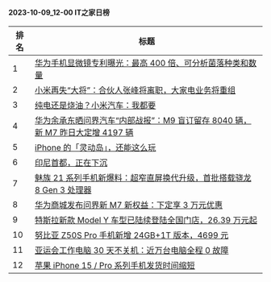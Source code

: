 #### 2023-10-09_12-00  IT之家日榜

| 排名 | 标题|
| --- | ---|
| 1 | [华为手机显微镜专利曝光：最高 400 倍、可分析菌落种类和数量](https://www.ithome.com/0/723/484.htm) |
| 2 | [小米再失“大将”：合伙人张峰将离职，大家电业务将重组](https://www.ithome.com/0/723/502.htm) |
| 3 | [纯电还是烧油？小米汽车：我都要](https://www.ithome.com/0/723/479.htm) |
| 4 | [华为余承东晒问界汽车“内部战报”：M9 盲订留存 8040 辆，新 M7 昨日大定增 4197 辆](https://www.ithome.com/0/723/520.htm) |
| 5 | [iPhone 的「灵动岛」，还能这么玩](https://www.ithome.com/0/723/572.htm) |
| 6 | [印尼首都，正在下沉](https://www.ithome.com/0/723/566.htm) |
| 7 | [魅族 21 系列手机新爆料：超窄直屏换代升级，首批搭载骁龙 8 Gen 3 处理器](https://www.ithome.com/0/723/481.htm) |
| 8 | [华为商城发布问界新 M7 新权益：下定享 3 万元优惠](https://www.ithome.com/0/723/474.htm) |
| 9 | [特斯拉新款 Model Y 车型已陆续登陆全国门店，26.39 万元起](https://www.ithome.com/0/723/570.htm) |
| 10 | [努比亚 Z50S Pro 手机新增 24GB+1T 版本，4699 元](https://www.ithome.com/0/723/526.htm) |
| 11 | [亚运会工作电脑 30 天不关机：近万台电脑全程 0 故障](https://www.ithome.com/0/723/594.htm) |
| 12 | [苹果 iPhone 15 / Pro 系列手机发货时间缩短](https://www.ithome.com/0/723/581.htm) |
